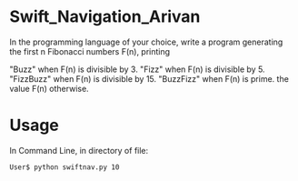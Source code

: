 # Swift_Navigation_Arivan

In the programming language of your choice, write a program generating the first n Fibonacci numbers F(n), printing

"Buzz" when F(n) is divisible by 3.
"Fizz" when F(n) is divisible by 5.
"FizzBuzz" when F(n) is divisible by 15.
"BuzzFizz" when F(n) is prime.
the value F(n) otherwise.

# Usage

In Command Line, in directory of file:

```
User$ python swiftnav.py 10
```
